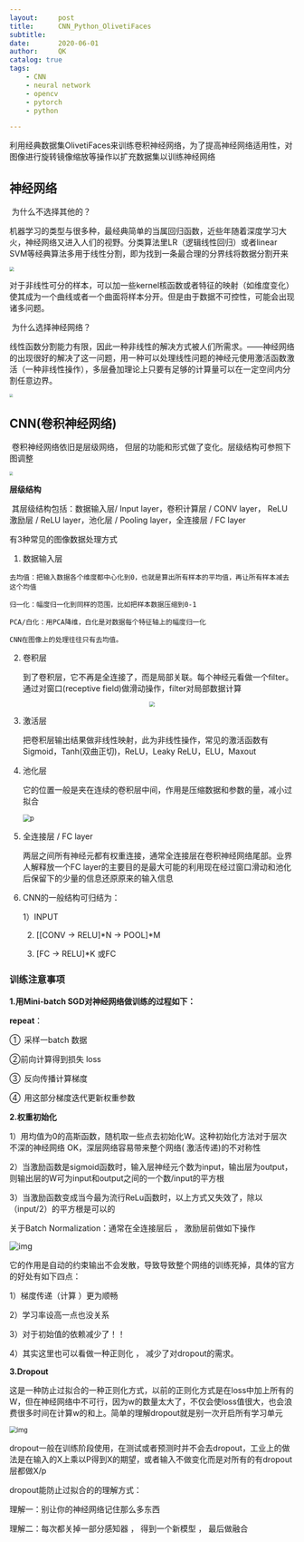 ```yaml
---
layout:     post
title:      CNN_Python_OlivetiFaces
subtitle:   
date:       2020-06-01
author:     QK
catalog: true
tags:
    - CNN
    - neural network
    - opencv
    - pytorch
    - python

---
```


<!-- MarkdownTOC -->

利用经典数据集OlivetiFaces来训练卷积神经网络，为了提高神经网络适用性，对图像进行旋转镜像缩放等操作以扩充数据集以训练神经网络



## 神经网络

​	为什么不选择其他的？

​	机器学习的类型与很多种，最经典简单的当属回归函数，近些年随着深度学习大火，神经网络又进入人们的视野。分类算法里LR（逻辑线性回归）或者linear SVM等经典算法多用于线性分割，即为找到一条最合理的分界线将数据分割开来

<img src="{{sit.url}}/img/CNN\linear.png" style="zoom:50%;" />

​	对于非线性可分的样本，可以加一些kernel核函数或者特征的映射（如维度变化）使其成为一个曲线或者一个曲面将样本分开。但是由于数据不可控性，可能会出现诸多问题。

​	为什么选择神经网络？

​	线性函数分割能力有限，因此一种非线性的解决方式被人们所需求。——神经网络的出现很好的解决了这一问题，用一种可以处理线性问题的神经元使用激活函数激活（一种非线性操作），多层叠加理论上只要有足够的计算量可以在一定空间内分割任意边界。

<img src="{{sit.url}}/img/CNN\network.png" style="zoom:40%;" />

## CNN(卷积神经网络)

​	卷积神经网络依旧是层级网络， 但层的功能和形式做了变化。层级结构可参照下图调整

<img src="{{sit.url}}/img/CNN\cnn.png" style="zoom:40%;" />

**层级结构**

​	其层级结构包括：数据输入层/ Input layer，卷积计算层 / CONV layer， ReLU 激励层 / ReLU layer，池化层 / Pooling layer，全连接层 / FC layer

有3种常见的图像数据处理方式

1. 数据输入层

```
去均值：把输入数据各个维度都中心化到0，也就是算出所有样本的平均值，再让所有样本减去这个均值

归一化：幅度归一化到同样的范围，比如把样本数据压缩到0-1

PCA/白化：用PCA降维，白化是对数据每个特征轴上的幅度归一化

CNN在图像上的处理往往只有去均值。
```

2. 卷积层

   到了卷积层，它不再是全连接了，而是局部关联。每个神经元看做一个filter。通过对窗口(receptive field)做滑动操作，filter对局部数据计算

<div align='center'>
<img src="{{sit.url}}/img/CNN\conv.png" style="zoom:60%;" />
</div>

3. 激活层

   把卷积层输出结果做非线性映射，此为非线性操作，常见的激活函数有Sigmoid，Tanh(双曲正切)，ReLU，Leaky ReLU，ELU，Maxout

4. 池化层

   它的位置一般是夹在连续的卷积层中间，作用是压缩数据和参数的量，减小过拟合

   <img src="{{sit.url}}/img/CNN\pool.png" alt="p" style="zoom:80%;" />

5. 全连接层 / FC layer

   两层之间所有神经元都有权重连接，通常全连接层在卷积神经网络尾部。业界人解释放一个FC layer的主要目的是最大可能的利用现在经过窗口滑动和池化后保留下的少量的信息还原原来的输入信息
   
6. CNN的一般结构可归结为：

   1）INPUT 

   2) [[CONV -> RELU]\*N -> POOL]\*M  

    3) [FC -> RELU]\*K 或FC

### 训练注意事项

**1.用Mini-batch SGD对神经网络做训练的过程如下：** 

**repeat**：

①  采样一batch 数据

②前向计算得到损失 loss

③  反向传播计算梯度

④  用这部分梯度迭代更新权重参数

**2.权重初始化**

1）用均值为0的高斯函数，随机取一些点去初始化W。这种初始化方法对于层次不深的神经网络 OK，深层网络容易带来整个网络( 激活传递)的不对称性

2）当激励函数是sigmoid函数时，输入层神经元个数为input，输出层为output，则输出层的W可为input和output之间的一个数/input的平方根

3）当激励函数变成当今最为流行ReLu函数时，以上方式又失效了，除以（input/2）的平方根是可以的

 关于Batch Normalization：通常在全连接层后 ， 激励层前做如下操作

![img]({{sit.url}}/img/CNN\batchNormalization.png)

它的作用是自动的约束输出不会发散，导致导致整个网络的训练死掉，具体的官方的好处有如下四点：

1）梯度传递（计算 ）更为顺畅 

2）学习率设高一点也没关系

3）对于初始值的依赖减少了！！  

4）其实这里也可以看做一种正则化 ， 减少了对dropout的需求。

**3.Dropout**

 这是一种防止过拟合的一种正则化方式，以前的正则化方式是在loss中加上所有的W，但在神经网络中不可行，因为w的数量太大了，不仅会使loss值很大，也会浪费很多时间在计算w的和上。简单的理解dropout就是别一次开启所有学习单元

 <img src="{{sit.url}}/img/CNN\dropout.png" alt="img" style="zoom:80%;" />

dropout一般在训练阶段使用，在测试或者预测时并不会去dropout，工业上的做法是在输入的X上乘以P得到X的期望，或者输入不做变化而是对所有的有dropout层都做X/p

dropout能防止过拟合的的理解方式：

理解一：别让你的神经网络记住那么多东西

理解二：每次都关掉一部分感知器 ， 得到一个新模型 ， 最后做融合